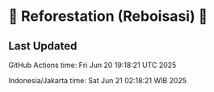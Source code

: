 
# 🌳 Reforestation (Reboisasi) 🌲

## Last Updated

GitHub Actions time: Fri Jun 20 19:18:21 UTC 2025

Indonesia/Jakarta time: Sat Jun 21 02:18:21 WIB 2025
